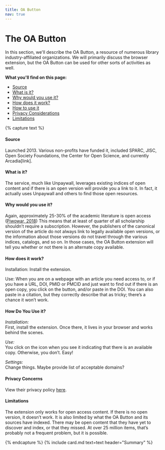 ```yaml
---
title: OA Button
nav: true
---
```


# The OA Button


In this section, we'll describe the OA Button, a resource of numerous library industry-affiliated organizations. We will primarily discuss the browser extension, but the OA Button can be used for other sorts of activities as well.

**What you'll find on this page:**
- <a href="#source">Source</a>
- <a href="#whatisit">What is it?</a>
- <a href="#value">Why would you use it?</a>
- <a href="#howitworks">How does it work?</a>
- <a href="#howtouseit">How to use it</a>
- <a href="#privacy">Privacy Considerations</a>
- <a href="#limitations">Limitations</a>

{% capture text %}
<a id="source"></a>

#### Source
Launched 2013.  Various non-profits have funded it, included SPARC, JISC, Open Society Foundations, the Center for Open Science, and currently Arcadia[link].

<a id="whatisit"></a>

#### What is it?

The service, much like Unpaywall, leverages existing indices of open content and if there is an open version will provide you a link to it. In fact, it actually uses Unpaywall and others to find those open resources.

<a id="value"></a>

#### Why would you use it?

Again, approximately 25-30% of the academic literature is open access \([Piwowar, 2018](https://peerj.com/articles/4375/)\)  This means that at least of quarter of all scholarship shouldn’t require a subscription.  However, the publishers of the canonical version of the article do not always link to legally available open versions, or the information about those versions do not travel through the various indices, catalogs, and so on.  In those cases, the OA Button extension will tell you whether or not there is an alternate copy available.

<a id="howitworks"></a>

#### How does it work?

Installation:
Install the extension.

Use:
When you are on a webpage with an article you need access to, or if you have a URL, DOI, PMID or PMCID and just want to find out if there is an open copy, you click on the button, and/or paste in the DOI.  You can also paste in a citation, but they correctly describe that as tricky; there’s a chance it won’t work.

<a id="howtouseit"></a>

#### How Do You Use it?

*Installation:*<br>
First, install the extension.  Once there, it lives in your browser and works behind the scenes.

*Use:*<br>
You click on the icon when you see it indicating that there is an available copy.  Otherwise, you don’t.  Easy!

*Settings:*<br>
Change things.  Maybe provide list of acceptable domains?

<a id="privacy"></a>

#### Privacy Concerns

View their privacy policy [here](https://openaccessbutton.org/privacy).

<a id="limitations"></a>

#### Limitations

The extension only works for open access content.  If there is no open version, it doesn’t work.  It is also limited by what the OA Button and its sources have indexed.  There may be open content that they have yet to discover and index, or that they missed.  At over 25 million items, that’s probably not a frequent problem, but it is possible.

{% endcapture %}
{% include card.md text=text header="Summary" %}